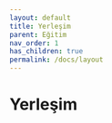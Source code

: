 ```yaml
---
layout: default
title: Yerleşim
parent: Eğitim
nav_order: 1
has_children: true
permalink: /docs/layout
---
```


# Yerleşim
